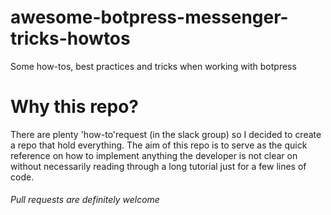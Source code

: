 # awesome-botpress-messenger-tricks-howtos
Some how-tos, best practices and tricks when working with botpress

# Why this repo?
There are plenty 'how-to'request (in the slack group) so I decided to create a repo that hold everything. The aim of this repo
is to serve as the quick reference on how to implement anything the developer is not clear on without necessarily reading through
a long tutorial just for a few lines of code.

###### Pull requests are definitely welcome

